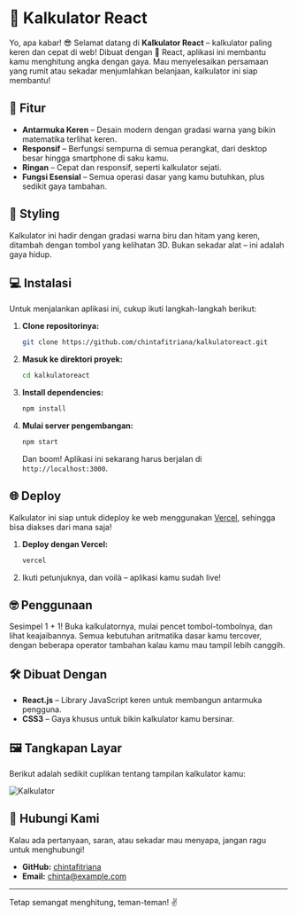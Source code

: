 # 🔢 Kalkulator React

Yo, apa kabar! 😎 Selamat datang di **Kalkulator React** – kalkulator paling keren dan cepat di web! Dibuat dengan 💚 React, aplikasi ini membantu kamu menghitung angka dengan gaya. Mau menyelesaikan persamaan yang rumit atau sekadar menjumlahkan belanjaan, kalkulator ini siap membantu!

## 🚀 Fitur

- **Antarmuka Keren** – Desain modern dengan gradasi warna yang bikin matematika terlihat keren.
- **Responsif** – Berfungsi sempurna di semua perangkat, dari desktop besar hingga smartphone di saku kamu.
- **Ringan** – Cepat dan responsif, seperti kalkulator sejati.
- **Fungsi Esensial** – Semua operasi dasar yang kamu butuhkan, plus sedikit gaya tambahan.

## 🎨 Styling

Kalkulator ini hadir dengan gradasi warna biru dan hitam yang keren, ditambah dengan tombol yang kelihatan 3D. Bukan sekadar alat – ini adalah gaya hidup.

## 💻 Instalasi

Untuk menjalankan aplikasi ini, cukup ikuti langkah-langkah berikut:

1. **Clone repositorinya:**

    ```bash
    git clone https://github.com/chintafitriana/kalkulatoreact.git
    ```

2. **Masuk ke direktori proyek:**

    ```bash
    cd kalkulatoreact
    ```

3. **Install dependencies:**

    ```bash
    npm install
    ```

4. **Mulai server pengembangan:**

    ```bash
    npm start
    ```

    Dan boom! Aplikasi ini sekarang harus berjalan di `http://localhost:3000`.

## 🌐 Deploy

Kalkulator ini siap untuk dideploy ke web menggunakan [Vercel](https://vercel.com/), sehingga bisa diakses dari mana saja!

1. **Deploy dengan Vercel:**

    ```bash
    vercel
    ```

2. Ikuti petunjuknya, dan voilà – aplikasi kamu sudah live!

## 🤓 Penggunaan

Sesimpel 1 + 1! Buka kalkulatornya, mulai pencet tombol-tombolnya, dan lihat keajaibannya. Semua kebutuhan aritmatika dasar kamu tercover, dengan beberapa operator tambahan kalau kamu mau tampil lebih canggih.

## 🛠️ Dibuat Dengan

- **React.js** – Library JavaScript keren untuk membangun antarmuka pengguna.
- **CSS3** – Gaya khusus untuk bikin kalkulator kamu bersinar.

## 🖼️ Tangkapan Layar

Berikut adalah sedikit cuplikan tentang tampilan kalkulator kamu:

![Kalkulator](./screenshot.png)

## 🤙 Hubungi Kami

Kalau ada pertanyaan, saran, atau sekadar mau menyapa, jangan ragu untuk menghubungi!

- **GitHub:** [chintafitriana](https://github.com/chintafitriana)
- **Email:** chinta@example.com

---

Tetap semangat menghitung, teman-teman! ✌️
